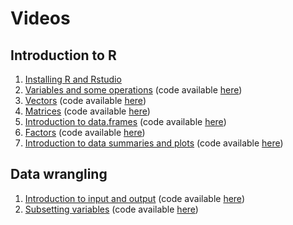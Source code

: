 # Videos

## Introduction to R

1. [Installing R and Rstudio](https://www.youtube.com/watch?v=6GBZxrQyzM0)
2. [Variables and some operations](https://youtu.be/ICvvPu5hgcs) (code available [here](https://vicpena.github.io/videos/variables.R))
3. [Vectors](https://youtu.be/lu8ETrp5TxE) (code available [here](https://vicpena.github.io/R/vectors.R))
4. [Matrices](https://youtu.be/ojJ-x413pbo) (code available [here](https://vicpena.github.io/R/matrices.R))
5. [Introduction to data.frames](https://youtu.be/e7vpHDuiEo8) (code available [here](https://vicpena.github.io/R/dataframes.R)) 
6. [Factors](https://youtu.be/ua49uY2MQUM) (code available [here](https://vicpena.github.io/R/factors.R)) 
7. [Introduction to data summaries and plots](https://youtu.be/FbZHX8kXzBk) (code available [here](https://vicpena.github.io/R/summaries.R)) 

## Data wrangling

1. [Introduction to input and output](https://youtu.be/Y5MksUnH2S0) (code available [here](https://vicpena.github.io/R/io.R))
2. [Subsetting variables](https://youtu.be/ed-PtvZu2xw) (code available [here](https://vicpena.github.io/R/subsetvars.R))
